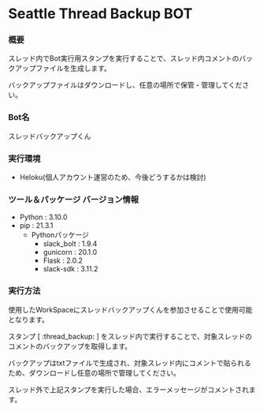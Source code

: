 # Seattle Thread Backup BOT

### 概要

スレッド内でBot実行用スタンプを実行することで、スレッド内コメントのバックアップファイルを生成します。

バックアップファイルはダウンロードし、任意の場所で保管・管理してください。

### Bot名

スレッドバックアップくん

### 実行環境

- Heloku(個人アカウント運営のため、今後どうするかは検討)

### ツール＆パッケージ バージョン情報

- Python : 3.10.0
- pip : 21.3.1
  - Pythonパッケージ
    - slack_bolt : 1.9.4
    - gunicorn : 20.1.0
    - Flask : 2.0.2
    - slack-sdk : 3.11.2

### 実行方法

使用したWorkSpaceにスレッドバックアップくんを参加させることで使用可能となります。

スタンプ [ :thread_backup: ] をスレッド内で実行することで、対象スレッドのコメントのバックアップを取得します。

バックアップはtxtファイルで生成され、対象スレッド内にコメントで貼られるため、ダウンロードし任意の場所で管理してください。

スレッド外で上記スタンプを実行した場合、エラーメッセージがコメントされます。

